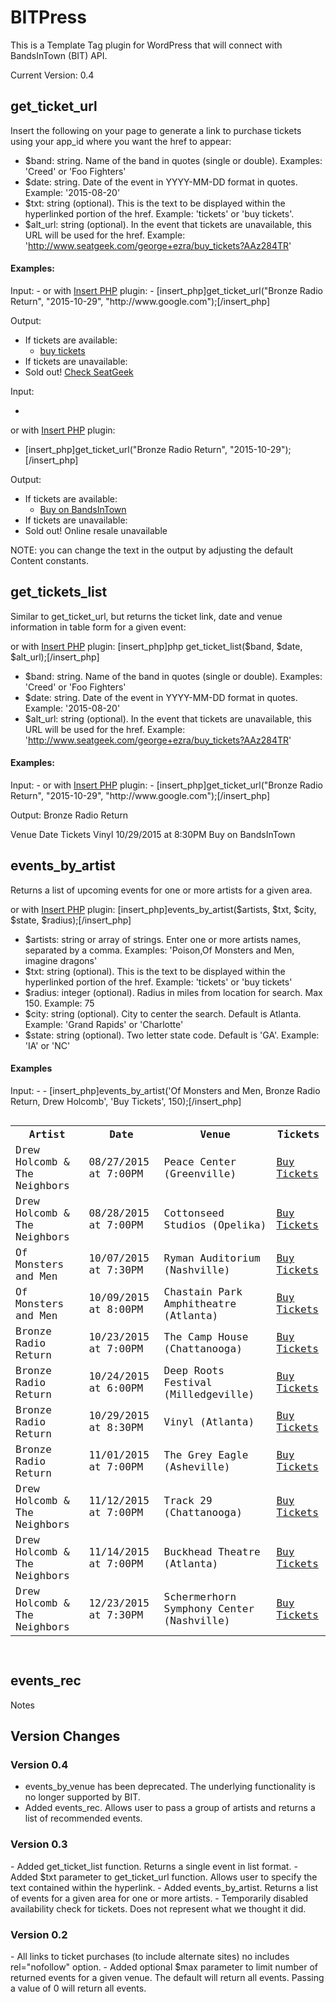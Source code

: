 # BITPress
This is a Template Tag plugin for WordPress that will connect with BandsInTown (BIT) API.

Current Version: 0.4

<h2>get_ticket_url</h2>

Insert the following on your page to generate a link to purchase tickets using your app_id where you want the href to appear:

<?php get_ticket_url($band, $date, $txt, $alt_url); ?>

- $band: string. Name of the band in quotes (single or double).  Examples: 'Creed' or 'Foo Fighters'
- $date: string. Date of the event in YYYY-MM-DD format in quotes.  Example: '2015-08-20'
- $txt: string (optional). This is the text to be displayed within the hyperlinked portion of the href.  Example: 'tickets' or 'buy tickets'.
- $alt_url: string (optional). In the event that tickets are unavailable, this URL will be used for the href.  Example: 'http://www.seatgeek.com/george+ezra/buy_tickets?AAz284TR'

<h4>Examples:</h4>
Input:
- <?php get_ticket_url("Bronze Radio Return", "2015-10-29", "buy tickets", "http://www.google.com"); ?>
or with <a href="https://wordpress.org/plugins/insert-php/">Insert PHP</a> plugin:
- [insert_php]get_ticket_url("Bronze Radio Return", "2015-10-29", "http://www.google.com");[/insert_php]

Output:
- If tickets are available:
  - <a href="http://www.bandsintown.com/event/10341860?app_id=LOVE_ATL" rel="nofollow">buy tickets</a>
- If tickets are unavailable:
 - Sold out! <a href="http://www.google.com">Check SeatGeek</a></br>

Input:
- <?php get_ticket_url("Bronze Radio Return", "2015-10-29"); ?>
or with <a href="https://wordpress.org/plugins/insert-php/">Insert PHP</a> plugin:
- [insert_php]get_ticket_url("Bronze Radio Return", "2015-10-29");[/insert_php]

Output:
- If tickets are available:
  - <a href="http://www.bandsintown.com/event/10341860?app_id=LOVE_ATL" rel="nofollow">Buy on BandsInTown</a>
- If tickets are unavailable:
 - Sold out! Online resale unavailable

NOTE: you can change the text in the output by adjusting the default Content constants.

<h2>get_tickets_list</h2>

Similar to get_ticket_url, but returns the ticket link, date and venue information in table form for a given event:

<?php get_ticket_list($band, $date, $alt_url);?>
or with <a href="https://wordpress.org/plugins/insert-php/">Insert PHP</a> plugin:
[insert_php]php get_ticket_list($band, $date, $alt_url);[/insert_php]

- $band: string. Name of the band in quotes (single or double).  Examples: 'Creed' or 'Foo Fighters'
- $date: string. Date of the event in YYYY-MM-DD format in quotes.  Example: '2015-08-20'
- $alt_url: string (optional). In the event that tickets are unavailable, this URL will be used for the href.  Example: 'http://www.seatgeek.com/george+ezra/buy_tickets?AAz284TR'

<h4>Examples:</h4>
Input:
- <?php get_ticket_url("Bronze Radio Return", "2015-10-29", "http://www.google.com"); ?>
or with <a href="https://wordpress.org/plugins/insert-php/">Insert PHP</a> plugin:
- [insert_php]get_ticket_url("Bronze Radio Return", "2015-10-29", "http://www.google.com");[/insert_php]

Output:
Bronze Radio Return

Venue	Date                    Tickets
Vinyl	10/29/2015 at 8:30PM	Buy on BandsInTown

<h2>events_by_artist</h2>

Returns a list of upcoming events for one or more artists for a given area.

<?php events_by_artist($artists, $txt, $radius, $city, $state); ?>
or with <a href="https://wordpress.org/plugins/insert-php/">Insert PHP</a> plugin:
[insert_php]events_by_artist($artists, $txt, $city, $state, $radius);[/insert_php]

- $artists: string or array of strings. Enter one or more artists names, separated by a comma. Examples: 'Poison,Of Monsters and Men, imagine dragons'
- $txt: string (optional). This is the text to be displayed within the hyperlinked portion of the href.  Example: 'tickets' or 'buy tickets'
- $radius: integer (optional). Radius in miles from location for search. Max 150. Example: 75
- $city: string (optional). City to center the search. Default is Atlanta. Example: 'Grand Rapids' or 'Charlotte'
- $state: string (optional). Two letter state code. Default is 'GA'. Example: 'IA' or 'NC'

<h4>Examples</h4>
Input:
- <?php events_by_artist('Of Monsters and Men, Bronze Radio Return, Drew Holcomb', 'Buy Tickets', 150); ?>
- [insert_php]events_by_artist('Of Monsters and Men, Bronze Radio Return, Drew Holcomb', 'Buy Tickets', 150);[/insert_php]

<code>

<table><tr><th>Artist</th><th>Date</th><th>Venue</th><th>Tickets</th></tr><tr><td>Drew Holcomb & The Neighbors</td><td>08/27/2015 at 7:00PM</td><td>Peace Center (Greenville)</td><td><a href="http://www.bandsintown.com/event/9858186?app_id=LOVE_ATL" rel="nofollow">Buy Tickets</a></td></tr><tr><td>Drew Holcomb & The Neighbors</td><td>08/28/2015 at 7:00PM</td><td>Cottonseed Studios (Opelika)</td><td><a href="http://www.bandsintown.com/event/9911991?app_id=LOVE_ATL" rel="nofollow">Buy Tickets</a></td></tr><tr><td>Of Monsters and Men</td><td>10/07/2015 at 7:30PM</td><td>Ryman Auditorium (Nashville)</td><td><a href="http://www.bandsintown.com/event/9953381?app_id=LOVE_ATL" rel="nofollow">Buy Tickets</a></td></tr><tr><td>Of Monsters and Men</td><td>10/09/2015 at 8:00PM</td><td>Chastain Park Amphitheatre (Atlanta)</td><td><a href="http://www.bandsintown.com/event/10223003?app_id=LOVE_ATL" rel="nofollow">Buy Tickets</a></td></tr><tr><td>Bronze Radio Return</td><td>10/23/2015 at 7:00PM</td><td>The Camp House (Chattanooga)</td><td><a href="http://www.bandsintown.com/event/10341856?app_id=LOVE_ATL" rel="nofollow">Buy Tickets</a></td></tr><tr><td>Bronze Radio Return</td><td>10/24/2015 at 6:00PM</td><td>Deep Roots Festival (Milledgeville)</td><td><a href="http://www.bandsintown.com/event/10197971?app_id=LOVE_ATL" rel="nofollow">Buy Tickets</a></td></tr><tr><td>Bronze Radio Return</td><td>10/29/2015 at 8:30PM</td><td>Vinyl (Atlanta)</td><td><a href="http://www.bandsintown.com/event/10341860?app_id=LOVE_ATL" rel="nofollow">Buy Tickets</a></td></tr><tr><td>Bronze Radio Return</td><td>11/01/2015 at 7:00PM</td><td>The Grey Eagle (Asheville)</td><td><a href="http://www.bandsintown.com/event/10341863?app_id=LOVE_ATL" rel="nofollow">Buy Tickets</a></td></tr><tr><td>Drew Holcomb & The Neighbors</td><td>11/12/2015 at 7:00PM</td><td>Track 29 (Chattanooga)</td><td><a href="http://www.bandsintown.com/event/9845755?app_id=LOVE_ATL" rel="nofollow">Buy Tickets</a></td></tr><tr><td>Drew Holcomb & The Neighbors</td><td>11/14/2015 at 7:00PM</td><td>Buckhead Theatre (Atlanta)</td><td><a href="http://www.bandsintown.com/event/9904552?app_id=LOVE_ATL" rel="nofollow">Buy Tickets</a></td></tr><tr><td>Drew Holcomb & The Neighbors</td><td>12/23/2015 at 7:30PM</td><td>Schermerhorn Symphony Center (Nashville)</td><td><a href="http://www.bandsintown.com/event/10482121?app_id=LOVE_ATL" rel="nofollow">Buy Tickets</a></td></tr></table>
</code>

## events_rec

Notes

## Version Changes

### Version 0.4

- events_by_venue has been deprecated. The underlying functionality is no longer supported by BIT.
- Added events_rec. Allows user to pass a group of artists and returns a list of recommended events.

<h3>Version 0.3</h3>
- Added get_ticket_list function. Returns a single event in list format.
- Added $txt parameter to get_ticket_url function.  Allows user to specify the text contained within the hyperlink.
- Added events_by_artist. Returns a list of events for a given area for one or more artists.
- Temporarily disabled availability check for tickets. Does not represent what we thought it did.

<h3>Version 0.2</h3>
- All links to ticket purchases (to include alternate sites) no includes rel="nofollow" option.
- Added optional $max parameter to limit number of returned events for a given venue. The default will return all events. Passing a value of 0 will return all events.

